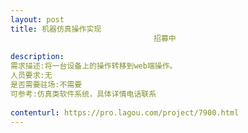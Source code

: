 ```yaml
---                
layout: post       
title: 机器仿真操作实现
                                招募中
           
description: 
需求描述:将一台设备上的操作转移到web端操作。
人员要求:无
是否需要驻场:不需要
可参考:仿真类软件系统，具体详情电话联系
     
contenturl: https://pro.lagou.com/project/7900.html      
---                 
```

